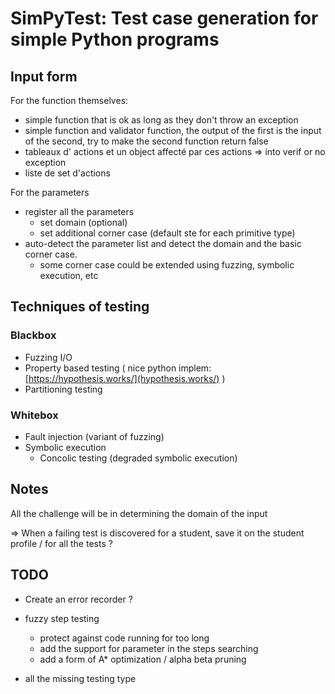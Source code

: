 # SimPyTest: Test case generation for simple Python programs

## Input form

For the function themselves:

- simple function that is ok as long as they don't throw an exception
- simple function and validator function, the output of the first is the input of the second,
  try to make the second function return false
- tableaux d' actions et un object affecté par ces actions => into verif or no exception
- liste de set d'actions

For the parameters
- register all the parameters
  - set domain (optional)
  - set additional corner case (default ste for each primitive type)
- auto-detect the parameter list and detect the domain and the basic corner case.
  - some corner case could be extended using fuzzing, symbolic execution, etc

## Techniques of testing
### Blackbox

- Fuzzing I/O
- Property based testing ( nice python implem: [https://hypothesis.works/](hypothesis.works/) )
- Partitioning testing

### Whitebox

- Fault injection (variant of fuzzing)
- Symbolic execution
  - Concolic testing (degraded symbolic execution)


## Notes
All the challenge will be in determining the domain of the input

=> When a failing test is discovered for a student, save it on the student profile / for all the tests ?

## TODO

- Create an error recorder ?  

- fuzzy step testing
  - protect against code running for too long 
  - add the support for parameter in the steps searching
  - add a form of A* optimization / alpha beta pruning
- all the missing testing type
